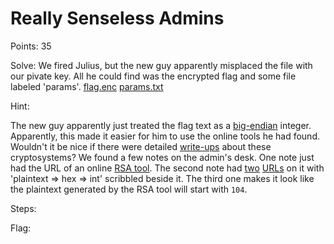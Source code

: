 # Really Senseless Admins

Points: 35

Solve:
We fired Julius, but the new guy apparently misplaced the file with our pivate key. All he could find was the encrypted flag and some file labeled 'params'. [flag.enc](https://challenge.acictf.com/static/f0a18e14b51042950a95b8bf3db06515/flag.enc) [params.txt](https://challenge.acictf.com/static/f0a18e14b51042950a95b8bf3db06515/params.txt)


Hint:

The new guy apparently just treated the flag text as a [big-endian](https://en.wikipedia.org/wiki/Endianness#Big-endian) integer. Apparently, this made it easier for him to use the online tools he had found.
Wouldn't it be nice if there were detailed [write-ups](https://en.wikipedia.org/wiki/RSA_(cryptosystem)) about these cryptosystems?
We found a few notes on the admin's desk. One note just had the URL of an online [RSA tool](https://www.cryptool.org/en/cto-highlights/rsa-step-by-step). The second note had [two](https://www.rapidtables.com/convert/number/decimal-to-hex.html) [URLs](https://www.rapidtables.com/convert/number/ascii-hex-bin-dec-converter.html) on it with 'plaintext ⇒ hex ⇒ int' scribbled beside it. The third one makes it look like the plaintext generated by the RSA tool will start with `104`.


Steps:



Flag: <!-- ACI{Something_witty_7e508cf0} -->
